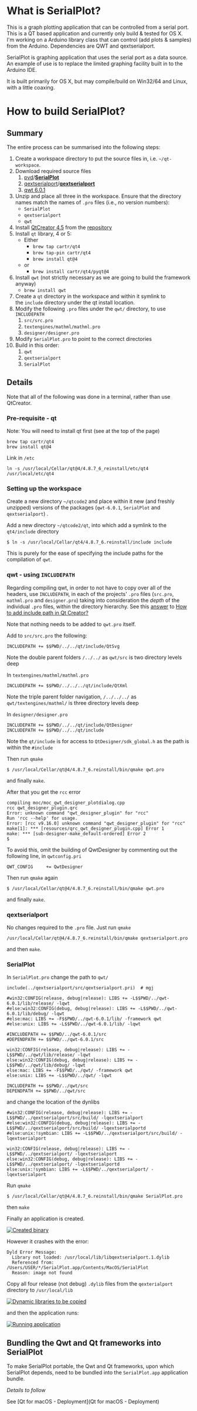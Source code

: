# What is SerialPlot?

This is a graph plotting application that can be controlled from a serial port. This is a QT based application and currently only build & tested for OS X. I'm working on a Arduino library class that can control (add plots & samples) from the Arduino. Dependencies are QWT and qextserialport.

SerialPlot is graphing application that uses the serial port as a data source. An example of use is to replace the limited graphing facility built in to the Arduino IDE.

It is built primarily for OS X, but may compile/build on Win32/64 and Linux, with a little coaxing.

# How to build SerialPlot?

## Summary

The entire process can be summarised into the following steps:

1. Create a workspace directory to put the source files in, i.e. `~/qt-workspace`.
2. Download required source files
   1. [pvd](https://github.com/pvd)/[**SerialPlot**](https://github.com/pvd/SerialPlot)
   2. [qextserialport](https://github.com/qextserialport)/[**qextserialport**](https://github.com/qextserialport/qextserialport)
   3. [qwt 6.0.1](https://sourceforge.net/projects/qwt/files/qwt/6.0.1/)
3. Unzip and place all three in the workspace. Ensure that the directory names match the names of `.pro` files (i.e., no version numbers):
   - `SerialPlot`
   - `qextserialport`
   - `qwt`
4. Install [QtCreator 4.5](https://download.qt.io/official_releases/qtcreator/4.5/4.5.0/qt-creator-opensource-mac-x86_64-4.5.0.dmg) from the [repository](https://download.qt.io/official_releases/qtcreator/4.5/4.5.0/)
5. Install `qt` library, 4 or 5:
   - Either
      - `brew tap cartr/qt4`
      - `brew tap-pin cartr/qt4`
      - `brew install qt@4`
   - or
      - `brew install cartr/qt4/pyqt@4`
6. Install `qwt` (not strictly necessary as we are going to build the framework anyway)
   - `brew install qwt`
7. Create a `qt` directory in the workspace and within it symlink to the `include` directory under the qt install location.
8. Modify the following `.pro` files under the `qwt/` directory, to use `INCLUDEPATH`
   1. `src/src.pro`
   2. `textengines/mathml/mathml.pro`
   3. `designer/designer.pro`
9. Modify `SerialPlot.pro` to point to the correct directories
10. Build in this order:
    1. `qwt`
    2. `qextserialport`
    3. `SerialPlot`

## Details

Note that all of the following was done in a terminal, rather than use QtCreator.

### Pre-requisite - qt

Note: You will need to install qt first (see at the top of the page)
```
brew tap cartr/qt4
brew install qt@4
```
Link in `/etc`
```
ln -s /usr/local/Cellar/qt@4/4.8.7_6_reinstall/etc/qt4 /usr/local/etc/qt4
```
### Setting up the workspace

Create a new directory `~/qtcode2` and place within it new (and freshly unzipped) versions of the packages (`qwt-6.0.1`, `SerialPlot` and `qextserialport`) .

Add a new directory `~/qtcode2/qt`, into which add a symlink to the `qt4/include` directory
```
$ ln -s /usr/local/Cellar/qt4/4.8.7_6.reinstall/include include
```
This is purely for the ease of specifying the include paths for the compilation of `qwt`.

### qwt - using `INCLUDEPATH`

Regarding compiling qwt, in order to not have to copy over all of the headers, use `INCLUDEPATH`, in each of the projects' `.pro` files (`src.pro`, `mathml.pro` and `designer.pro`) taking into consideration the *depth* of the individual `.pro` files, within the directory hierarchy. See this [answer](https://stackoverflow.com/a/2752396/4424636) to [How to add include path in Qt Creator?](https://stackoverflow.com/q/2752352/4424636)

Note that nothing needs to be added to `qwt.pro` itself.

Add to `src/src.pro` the following:
```
INCLUDEPATH += $$PWD/../../qt/include/QtSvg
```
Note the double parent folders `/../../` as `qwt/src` is two directory levels deep

In `textengines/mathml/mathml.pro`
```
INCLUDEPATH += $$PWD/../../../qt/include/QtXml
```
Note the triple parent folder navigation, `/../../../` as `qwt/textengines/mathml/` is three directory levels deep

In `designer/designer.pro`
```
INCLUDEPATH += $$PWD/../../qt/include/QtDesigner
INCLUDEPATH += $$PWD/../../qt/include
```
Note the `qt/include` is for access to `QtDesigner/sdk_global.h` as the path is within the `#include`

Then run `qmake`
```
$ /usr/local/Cellar/qt@4/4.8.7_6.reinstall/bin/qmake qwt.pro
```
and finally `make`.

After that you get the `rcc` error
```
compiling moc/moc_qwt_designer_plotdialog.cpp
rcc qwt_designer_plugin.qrc
Error: unknown command "qwt_designer_plugin" for "rcc"
Run 'rcc --help' for usage.
Error: [rcc v9.16.0] unknown command "qwt_designer_plugin" for "rcc"
make[1]: *** [resources/qrc_qwt_designer_plugin.cpp] Error 1
make: *** [sub-designer-make_default-ordered] Error 2
$ 
```

To avoid this, omit the building of QwtDesigner by commenting out the following line, in `qwtconfig.pri`
```
QWT_CONFIG     += QwtDesigner
```
Then run `qmake` again
```
$ /usr/local/Cellar/qt@4/4.8.7_6.reinstall/bin/qmake qwt.pro
```
and finally `make`.

### qextserialport

No changes required to the `.pro` file. Just run `qmake`
```
/usr/local/Cellar/qt@4/4.8.7_6.reinstall/bin/qmake qextserialport.pro 
```
and then `make`.

### SerialPlot

In `SerialPlot.pro` change the path to `qwt/`
```
include(../qextserialport/src/qextserialport.pri)  # mgj

#win32:CONFIG(release, debug|release): LIBS += -L$$PWD/../qwt-6.0.1/lib/release/ -lqwt
#else:win32:CONFIG(debug, debug|release): LIBS += -L$$PWD/../qwt-6.0.1/lib/debug/ -lqwt
#else:mac: LIBS += -F$$PWD/../qwt-6.0.1/lib/ -framework qwt
#else:unix: LIBS += -L$$PWD/../qwt-6.0.1/lib/ -lqwt

#INCLUDEPATH += $$PWD/../qwt-6.0.1/src
#DEPENDPATH += $$PWD/../qwt-6.0.1/src

win32:CONFIG(release, debug|release): LIBS += -L$$PWD/../qwt/lib/release/ -lqwt
else:win32:CONFIG(debug, debug|release): LIBS += -L$$PWD/../qwt/lib/debug/ -lqwt
else:mac: LIBS += -F$$PWD/../qwt/ -framework qwt
else:unix: LIBS += -L$$PWD/../qwt/ -lqwt

INCLUDEPATH += $$PWD/../qwt/src
DEPENDPATH += $$PWD/../qwt/src
```
and change the location of the dynlibs
```
#win32:CONFIG(release, debug|release): LIBS += -L$$PWD/../qextserialport/src/build/ -lqextserialport
#else:win32:CONFIG(debug, debug|release): LIBS += -L$$PWD/../qextserialport/src/build/ -lqextserialportd
#else:unix:!symbian: LIBS += -L$$PWD/../qextserialport/src/build/ -lqextserialport

win32:CONFIG(release, debug|release): LIBS += -L$$PWD/../qextserialport/ -lqextserialport
else:win32:CONFIG(debug, debug|release): LIBS += -L$$PWD/../qextserialport/ -lqextserialportd
else:unix:!symbian: LIBS += -L$$PWD/../qextserialport/ -lqextserialport
```

Run `qmake`
```
$ /usr/local/Cellar/qt@4/4.8.7_6.reinstall/bin/qmake SerialPlot.pro
```
then `make`

Finally an application is created.

[![Created binary][1]][1]

However it crashes with the error:
```
Dyld Error Message:
  Library not loaded: /usr/local/lib/libqextserialport.1.dylib
  Referenced from: /Users/USER/*/SerialPlot.app/Contents/MacOS/SerialPlot
  Reason: image not found
```
Copy all four release (not debug) `.dylib` files from the `qexterialport` directory to `/usr/local/lib`

[![Dynamic libraries to be copied][2]][2]

and then the application runs:

[![Running application][3]][3]

## Bundling the Qwt and Qt frameworks into SerialPlot

To make SerialPlot portable, the Qwt and Qt frameworks, upon which SerialPlot depends, need to be bundled into the `SerialPlot.app` application bundle. 

*Details to follow*

See [Qt for macOS - Deployment](Qt for macOS - Deployment)




  [1]: https://gr33nonline.files.wordpress.com/2021/07/serialplot-application-in-finder.png "Created binary"
  [2]: https://gr33nonline.files.wordpress.com/2021/07/four-qextserialport-libraries.png "Dynamic libraries to be copied"
  [3]: https://gr33nonline.files.wordpress.com/2021/07/serialplot.png "Running application"
